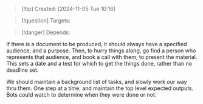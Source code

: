 
>[!tip] Created: [2024-11-05 Tue 10:16]

>[!question] Targets: 

>[!danger] Depends: 

If there is a document to be produced, it should always have a specified audience, and a purpose.
Then, to hurry things along, go find a person who represents that audience, and book a call with them, to present the material.  This sets a date and a test for which to get the things done, rather than no deadline set.

We should maintain a background list of tasks, and slowly work our way thru them.
One step at a time, and maintain the top level expected outputs.
Bots could watch to determine when they were done or not.